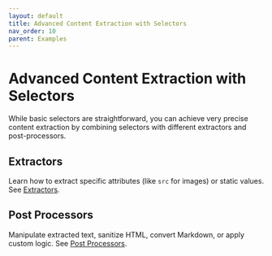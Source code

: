 ```yaml
---
layout: default
title: Advanced Content Extraction with Selectors
nav_order: 10
parent: Examples
---
```


# Advanced Content Extraction with Selectors

While basic selectors are straightforward, you can achieve very precise content extraction by combining selectors with different extractors and post-processors.

## Extractors

Learn how to extract specific attributes (like `src` for images) or static values. See [Extractors](/configuration/selectors/extractors/).

## Post Processors

Manipulate extracted text, sanitize HTML, convert Markdown, or apply custom logic. See [Post Processors](/configuration/selectors/post-processors/).
